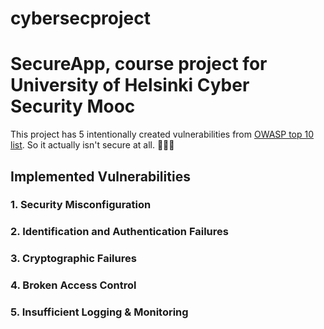 # cybersecproject
# SecureApp, course project for University of Helsinki Cyber Security Mooc
This project has 5 intentionally created vulnerabilities from [OWASP top 10 list](https://owasp.org/www-project-top-ten/). So it actually isn't secure at all. 🤯🤯🤯
## Implemented Vulnerabilities
### 1. Security Misconfiguration
### 2. Identification and Authentication Failures
### 3. Cryptographic Failures
### 4. Broken Access Control
### 5. Insufficient Logging & Monitoring
